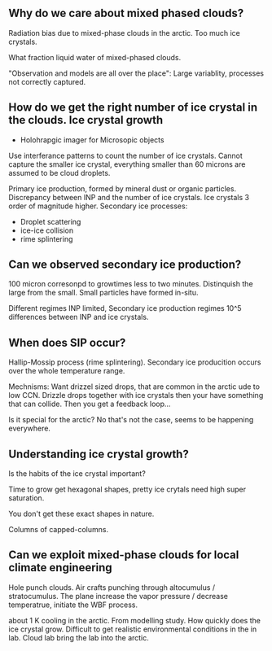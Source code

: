 
## Why do we care about mixed phased clouds?
Radiation bias due to mixed-phase clouds in the arctic. Too much ice crystals. 

What fraction liquid water of mixed-phased clouds. 

"Observation and models are all over the place": Large variablity, processes not correctly captured. 

## How do we get the right number of ice crystal in the clouds. Ice crystal growth

* Holohrapgic imager for Microsopic objects

Use interferance patterns to count the number of ice crystals. 
Cannot capture the smaller ice crystal, everything smaller than 60 microns are assumed to be cloud droplets.

Primary ice production, formed by mineral dust or organic particles.
Discrepancy between INP and the number of ice crystals. Ice crystals 3 order of magnitude higher. 
Secondary ice processes:
* Droplet scattering
* ice-ice collision
* rime splintering 

## Can we observed secondary ice production?

100 micron corresonpd to growtimes less to two minutes. Distinquish the large from the small. Small particles have formed in-situ.

Different regimes INP limited, Secondary ice production regimes 10^5 differences between INP and ice crystals.  

## When does SIP occur?
Hallip-Mossip process (rime splintering). 
Secondary ice producition occurs over the whole temperature range. 

Mechnisms: Want drizzel sized drops, that are common in the arctic ude to low CCN. 
Drizzle drops together with ice crystals then your have something that can collide. Then you get a feedback loop... 

Is it special for the arctic?
No that's not the case, seems to be happening everywhere. 

## Understanding ice crystal growth?
Is the habits of the ice crystal important? 

Time to grow get hexagonal shapes, pretty ice crytals need high super saturation. 

You don't get these exact shapes in nature. 

Columns of capped-columns. 

## Can we exploit mixed-phase clouds for local climate engineering

Hole punch clouds. Air crafts punching through altocumulus / stratocumulus. The
plane increase the vapor pressure / decrease temperatrue, initiate the WBF
process.

about 1 K cooling in the arctic. From modelling study. How quickly does the ice
crystal grow. Difficult to get realistic environmental conditions in the in lab.
Cloud lab bring the lab into the arctic.  